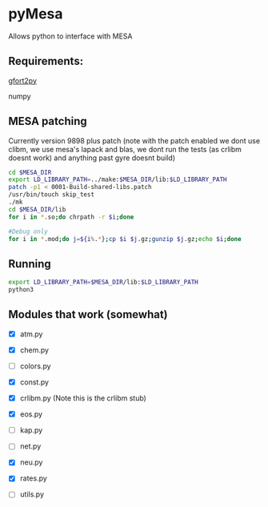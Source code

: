 # pyMesa
Allows python to interface with MESA

## Requirements:
[gfort2py](https://github.com/rjfarmer/gfort2py)

numpy

## MESA patching
Currently version 9898 plus patch (note with the patch enabled we dont use clibm, we use mesa's lapack and blas, we dont run the tests (as crlibm doesnt work) and anything past gyre doesnt build)

````bash
cd $MESA_DIR
export LD_LIBRARY_PATH=../make:$MESA_DIR/lib:$LD_LIBRARY_PATH
patch -p1 < 0001-Build-shared-libs.patch
/usr/bin/touch skip_test
./mk
cd $MESA_DIR/lib
for i in *.so;do chrpath -r $i;done

#Debug only
for i in *.mod;do j=${i%.*};cp $i $j.gz;gunzip $j.gz;echo $i;done

````

## Running
````bash
export LD_LIBRARY_PATH=$MESA_DIR/lib:$LD_LIBRARY_PATH
python3
````

## Modules that work (somewhat)

- [x] atm.py
- [x] chem.py
- [ ] colors.py
- [x] const.py
- [x] crlibm.py (Note this is the crlibm stub)
- [x] eos.py
- [ ] kap.py
- [ ] net.py
- [x] neu.py
- [x] rates.py
- [ ] utils.py





